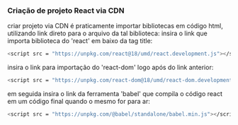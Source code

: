 ### Criação de projeto React via CDN

criar projeto via CDN é praticamente importar bibliotecas em código html, utilizando link direto para o arquivo da tal biblioteca:
insira o link que importa biblioteca do 'react' em baixo da tag title:
```bash
<script src = "https://unpkg.com/react@18/umd/react.development.js"></script>
```

insira o link para importação do 'react-dom' logo após do link anterior:
```bash
<script src = "https://unpkg.com/react-dom@18/umd/react-dom.development.js"></script>
```
em seguida insira o link da ferramenta 'babel' que compila o código react em um código final quando o mesmo for para ar:
```bash
<script src = "https://unpkg.com/@babel/standalone/babel.min.js"></script>
```
